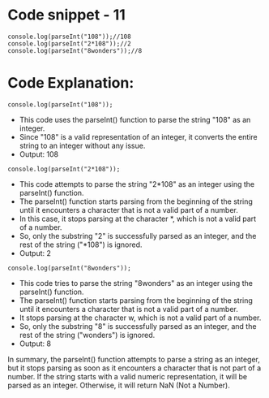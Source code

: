 # Code snippet - 11

```
console.log(parseInt("108"));//108
console.log(parseInt("2*108"));//2
console.log(parseInt("8wonders"));//8
```

# Code Explanation:

`console.log(parseInt("108"));`
- This code uses the parseInt() function to parse the string "108" as an integer.
- Since "108" is a valid representation of an integer, it converts the entire string to an integer without any issue.
- Output: 108

`console.log(parseInt("2*108"));`
- This code attempts to parse the string "2*108" as an integer using the parseInt() function.
- The parseInt() function starts parsing from the beginning of the string until it encounters a character that is not a valid part of a number.
- In this case, it stops parsing at the character *, which is not a valid part of a number.
- So, only the substring "2" is successfully parsed as an integer, and the rest of the string ("*108") is ignored.
- Output: 2

`console.log(parseInt("8wonders"));`
- This code tries to parse the string "8wonders" as an integer using the parseInt() function.
- The parseInt() function starts parsing from the beginning of the string until it encounters a character that is not a valid part of a number.
- It stops parsing at the character w, which is not a valid part of a number.
- So, only the substring "8" is successfully parsed as an integer, and the rest of the string ("wonders") is ignored.
- Output: 8

In summary, the parseInt() function attempts to parse a string as an integer, but it stops parsing as soon as it encounters a character that is not part of a number. If the string starts with a valid numeric representation, it will be parsed as an integer. Otherwise, it will return NaN (Not a Number).
